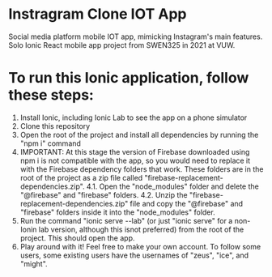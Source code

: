 # Instragram Clone IOT App
Social media platform mobile IOT app, mimicking Instagram's main features. Solo Ionic React mobile app project from SWEN325 in 2021 at VUW.

# To run this Ionic application, follow these steps:
1. Install Ionic, including Ionic Lab to see the app on a phone simulator
2. Clone this repository
3. Open the root of the project and install all dependencies by running the "npm i" command
4. IMPORTANT: At this stage the version of Firebase downloaded using npm i is not compatible with the app, so you would need to replace it with the Firebase dependency folders that work. These folders are in the root of the project as a zip file called "firebase-replacement-dependencies.zip".
    4.1. Open the "node_modules" folder and delete the "@firebase" and "firebase" folders.
    4.2. Unzip the "firebase-replacement-dependencies.zip" file and copy the "@firebase" and "firebase" folders inside it into the "node_modules" folder.
5. Run the command "ionic serve --lab" (or just "ionic serve" for a non-Ionin lab version, although this isnot preferred) from the root of the project. This should open the app.
6. Play around with it! Feel free to make your own account. To follow some users, some existing users have the usernames of "zeus", "ice", and "might".

